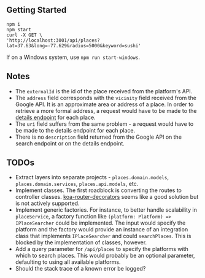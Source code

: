 
## Getting Started

    npm i
    npm start
    curl -X GET \
    'http://localhost:3001/api/places?lat=37.63&long=-77.629&radius=5000&keyword=sushi'

If on a Windows system, use `npm run start-windows`.

## Notes

- The `externalId` is the id of the place received from the platform's API.
- The `address` field corresponds with the `vicinity` field received from the Google API. It is an approximate area or address of a place. In order to retrieve a more formal address, a request would have to be made to the [details endpoint](https://developers.google.com/places/web-service/details) for each place.
- The `uri` field suffers from the same problem - a request would have to be made to the details endpoint for each place.
- There is no `description` field returned from the Google API on the search endpoint or on the details endpoint.

## TODOs

- Extract layers into separate projects - `places.domain.models`, `places.domain.services`, `places.api.models`, etc.
- Implement classes. The first roadblock is converting the routes to controller classes. [koa-router-decorators](https://github.com/xmlking/koa-router-decorators) seems like a good solution but is not actively supported.
- Implement generic factories. For instance, to better handle scalability in `placeService`, a factory function like `(platform: Platform) => IPlaceSearcher` could be implemented. The input would specify the platform and the factory would provide an instance of an integration class that implements `IPlaceSearcher` and could `searchPlaces`. This is blocked by the implementation of classes, however.
- Add a query parameter for `/api/places` to specify the platforms with which to search places. This would probably be an optional parameter, defaulting to using all available platforms.
- Should the stack trace of a known error be logged?